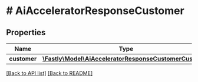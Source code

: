 # # AiAcceleratorResponseCustomer

## Properties

Name | Type | Description | Notes
------------ | ------------- | ------------- | -------------
**customer** | [**\Fastly\Model\AiAcceleratorResponseCustomerCustomer**](AiAcceleratorResponseCustomerCustomer.md) |  | [optional] 


[[Back to API list]](../../README.md#endpoints) [[Back to README]](../../README.md)
